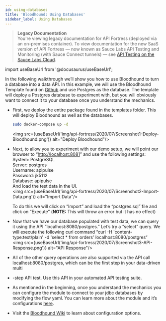 ```yaml
---
id: using-databases
title: 'Bloodhound: Using Databases'
sidebar_label: Using Databases
---
```


<head>
  <meta name="robots" content="noindex" />
</head>

> **Legacy Documentation**<br/>You're viewing legacy documentation for API Fortress (deployed via an on-premises container). To view documentation for the new SaaS version of API Fortress &#8212; now known as Sauce Labs API Testing and Monitoring (with Sauce Connect tunnels) &#8212; see [API Testing on the Sauce Labs Cloud](/api-testing/).

import useBaseUrl from '@docusaurus/useBaseUrl';

In the following walkthrough we’ll show you how to use Bloodhound to turn a database into a data API. In this example, we will use the Bloodhound Template found on [Github](https://github.com/apifortress/Bloodhound-templates/tree/master/bloodhound_databases) and use Postgres as the database. The template will deploy a Postgres database to experiment with, but you will obviously want to connect it to your database once you understand the mechanics.

- First, we deploy the entire package found in the templates folder. This will deploy Bloodhound as well as the databases.

  ```bash
  sudo docker-compose up -d
  ```

  <img src={useBaseUrl('img/api-fortress/2020/07/Screenshot1-Deploy-Bloodhound.png')} alt="Deploy Bloodhound"/>

- Next, to allow you to experiment with our demo setup, we will point our browser to “[http://localhost:8081](http://localhost:8081)” and use the following settings:  
   System: PostgreSQL  
   Server: postgres  
   Username: apipulse  
   Password: jk5112  
   Database: apipulse  
   And load the test data in the UI.  
   <img src={useBaseUrl('img/api-fortress/2020/07/Screenshot2-Import-Data.png')} alt="Import Data"/>

  To do this we will click on “Import” and load the “postgres.sql” file and click on “Execute” (**NOTE:** This will throw an error but it has no effect)

- Now that we have our database populated with test data, we can query it using the API “localhost:8080/postgres.” Let’s try a “select” query. We will execute the following curl command “curl -H 'content-type:text/plain' -d 'select \* from orders' localhost:8080/postgres“  
   <img src={useBaseUrl('img/api-fortress/2020/07/Screenshot3-API-Response.png')} alt="API Response"/>

- All of the other query operations are also supported via the API call localhost:8080/postgres, which can be the first step in your data-driven multi
- \-step API test. Use this API in your automated API testing suite.
- As mentioned in the beginning, once you understand the mechanics you can configure the module to connect to your jdbc databases by modifying the flow yaml. You can learn more about the module and it’s configurations [here](https://github.com/apifortress/Bloodhound-templates/tree/master/bloodhound_databases).
- Visit the [Bloodhound Wiki](https://github.com/apifortress/Bloodhound/wiki) to learn about configuration options.
